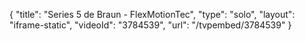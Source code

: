 {
    "title": "Series 5 de Braun - FlexMotionTec",
    "type": "solo",
    "layout": "iframe-static",
    "videoId": "3784539",
    "url": "\/tvpembed\/3784539"
}